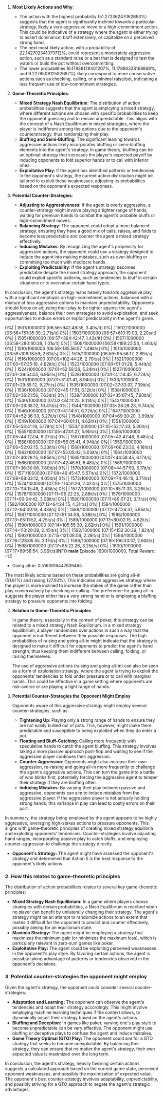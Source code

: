 
1. **Most Likely Actions and Why**:
   - The action with the highest probability (51.27236247062683%) suggests that the agent is significantly inclined towards a particular strategy, likely a very aggressive move or a high-commitment action. This could be indicative of a strategy where the agent is either trying to assert dominance, bluff extensively, or capitalize on a perceived strong hand.
   - The next most likely action, with a probability of 22.142702341079712%, could represent a moderately aggressive action, such as a standard raise or a bet that is designed to test the waters or build the pot without overcommitting.
   - The lower probabilities (6.17838129401207%, 11.17890328168869%, and 9.227650612592697%) likely correspond to more conservative actions such as checking, calling, or a minimal raise/bet, indicating a less frequent use of low-commitment strategies.

2. **Game-Theoretic Principles**:
   - **Mixed Strategy Nash Equilibrium**: The distribution of action probabilities suggests that the agent is employing a mixed strategy, where different actions are chosen with specific probabilities to keep the opponent guessing and to remain unpredictable. This aligns with the concept of a Nash Equilibrium in mixed strategies, where the player is indifferent among the options due to the opponent's counterstrategy, thus randomizing their play.
   - **Bluffing and Semi-Bluffing**: The significant leaning towards aggressive actions likely incorporates bluffing or semi-bluffing elements into the agent's strategy. In game theory, bluffing can be an optimal strategy that increases the player's expected payoff by inducing opponents to fold superior hands or to call with inferior ones.
   - **Exploitative Play**: If the agent has identified patterns or tendencies in the opponent's strategy, the current action distribution might be tailored to exploit these weaknesses, adjusting its probabilities based on the opponent's expected responses.

3. **Potential Counter-Strategies**:
   - **Adjusting to Aggressiveness**: If the agent is overly aggressive, a counter-strategy might involve playing a tighter range of hands, waiting for premium hands to combat the agent's probable bluffs or high-commitment moves.
   - **Balancing Strategy**: The opponent could adopt a more balanced strategy, ensuring they have a good mix of calls, raises, and folds to become less predictable and counter the agent's mixed strategy effectively.
   - **Inducing Mistakes**: By recognizing the agent's propensity for aggressive actions, the opponent could use a strategy designed to induce the agent into making mistakes, such as over-bluffing or committing too much with mediocre hands.
   - **Exploiting Predictability**: If the agent's strategy becomes predictable despite the mixed strategy approach, the opponent could exploit specific patterns, such as tendencies to bluff in certain situations or to overvalue certain hand types.

In conclusion, the agent's strategy leans heavily towards aggressive play, with a significant emphasis on high-commitment actions, balanced with a mixture of less aggressive options to maintain unpredictability. Opponents should focus on adjusting their play to be tighter against the agent's aggressiveness, balance their own strategies to avoid exploitation, and seek opportunities to induce errors or exploit predictability in the agent's game.

  0%|          | 1501/1000000 [06:56<942:49:55,  3.40s/it]
  0%|          | 1502/1000000 [06:56<751:35:39,  2.71s/it]
  0%|          | 1503/1000000 [06:57<610:19:03,  2.20s/it]
  0%|          | 1505/1000000 [06:57<394:42:47,  1.42s/it]
  0%|          | 1507/1000000 [06:58<280:40:38,  1.01s/it]
  0%|          | 1509/1000000 [06:58<189:23:54,  1.46it/s]
  0%|          | 1510/1000000 [06:59<185:56:57,  1.49it/s]
  0%|          | 1513/1000000 [06:59<106:18:59,  2.61it/s]
  0%|          | 1515/1000000 [06:59<95:56:17,  2.89it/s] 
  0%|          | 1516/1000000 [07:00<102:44:26,  2.70it/s]
  0%|          | 1521/1000000 [07:00<57:35:18,  4.82it/s] 
  0%|          | 1523/1000000 [07:00<51:01:28,  5.44it/s]
  0%|          | 1524/1000000 [07:01<52:58:26,  5.24it/s]
  0%|          | 1527/1000000 [07:01<39:54:55,  6.95it/s]
  0%|          | 1528/1000000 [07:01<41:14:45,  6.72it/s]
  0%|          | 1531/1000000 [07:01<31:01:41,  8.94it/s]
  0%|          | 1533/1000000 [07:01<29:55:12,  9.27it/s]
  0%|          | 1535/1000000 [07:02<37:33:07,  7.39it/s]
  0%|          | 1536/1000000 [07:02<45:17:51,  6.12it/s]
  0%|          | 1538/1000000 [07:02<36:21:56,  7.63it/s]
  0%|          | 1539/1000000 [07:02<35:07:45,  7.90it/s]
  0%|          | 1540/1000000 [07:02<34:11:25,  8.11it/s]
  0%|          | 1542/1000000 [07:03<26:38:12, 10.41it/s]
  0%|          | 1544/1000000 [07:03<28:28:23,  9.74it/s]
  0%|          | 1546/1000000 [07:03<41:14:51,  6.72it/s]
  0%|          | 1547/1000000 [07:04<52:36:33,  5.27it/s]
  0%|          | 1548/1000000 [07:04<69:30:20,  3.99it/s]
  0%|          | 1549/1000000 [07:04<60:01:11,  4.62it/s]
  0%|          | 1551/1000000 [07:05<53:41:16,  5.17it/s]
  0%|          | 1553/1000000 [07:05<52:17:33,  5.30it/s]
  0%|          | 1555/1000000 [07:05<47:01:27,  5.90it/s]
  0%|          | 1556/1000000 [07:05<44:12:04,  6.27it/s]
  0%|          | 1557/1000000 [07:05<42:47:46,  6.48it/s]
  0%|          | 1558/1000000 [07:06<56:05:41,  4.94it/s]
  0%|          | 1559/1000000 [07:06<52:02:15,  5.33it/s]
  0%|          | 1560/1000000 [07:06<66:23:30,  4.18it/s]
  0%|          | 1562/1000000 [07:07<55:05:02,  5.03it/s]
  0%|          | 1564/1000000 [07:07<40:29:15,  6.85it/s]
  0%|          | 1565/1000000 [07:07<44:58:45,  6.17it/s]
  0%|          | 1566/1000000 [07:07<42:46:51,  6.48it/s]
  0%|          | 1569/1000000 [07:07<36:30:06,  7.60it/s]
  0%|          | 1570/1000000 [07:08<44:57:50,  6.17it/s]
  0%|          | 1571/1000000 [07:08<49:45:47,  5.57it/s]
  0%|          | 1572/1000000 [07:08<68:33:12,  4.05it/s]
  0%|          | 1573/1000000 [07:09<74:46:16,  3.71it/s]
  0%|          | 1574/1000000 [07:10<114:31:26,  2.42it/s]
  0%|          | 1575/1000000 [07:10<114:15:48,  2.43it/s]
  0%|          | 1577/1000000 [07:10<85:11:33,  3.26it/s] 
  0%|          | 1578/1000000 [07:11<96:22:25,  2.88it/s]
  0%|          | 1579/1000000 [07:11<90:04:42,  3.08it/s]
  0%|          | 1580/1000000 [07:11<89:07:21,  3.11it/s]
  0%|          | 1582/1000000 [07:12<64:24:15,  4.31it/s]
  0%|          | 1584/1000000 [07:12<64:00:13,  4.33it/s]
  0%|          | 1586/1000000 [07:12<47:24:37,  5.85it/s]
  0%|          | 1587/1000000 [07:12<51:34:58,  5.38it/s]
  0%|          | 1588/1000000 [07:13<65:11:52,  4.25it/s]
  0%|          | 1589/1000000 [07:13<60:02:15,  4.62it/s]
  0%|          | 1590/1000000 [07:14<105:55:30,  2.62it/s]
  0%|          | 1591/1000000 [07:14<113:20:39,  2.45it/s]
  0%|          | 1592/1000000 [07:15<152:30:39,  1.82it/s]
  0%|          | 1593/1000000 [07:15<121:08:06,  2.29it/s]
  0%|          | 1594/1000000 [07:16<128:05:55,  2.17it/s]
  0%|          | 1596/1000000 [07:16<106:33:37,  2.60it/s]
  0%|          | 1598/1000000 [07:17<85:22:26,  3.25it/s] 
  0%|          | 1600/1000000 [07:17<69:58:54,  3.96it/s]INFO:__main__:Episode 1600/1000000, Total Reward: -1.5

   - Going all-in: 0.5160916447639465

   The most likely actions based on these probabilities are going all-in (51.61%) and raising (27.92%). This indicates an aggressive strategy where the player is more inclined to increase the stakes of the game rather than play conservatively by checking or calling. The preference for going all-in suggests the player either has a very strong hand or is employing a bluffing strategy to pressure opponents into folding.

2. **Relation to Game-Theoretic Principles**

   In game theory, especially in the context of poker, this strategy can be related to a mixed strategy Nash Equilibrium. In a mixed strategy equilibrium, a player randomizes over actions in such a way that the opponent is indifferent between their possible responses. The high probabilities of raising and going all-in might indicate that the strategy is designed to make it difficult for opponents to predict the agent's hand strength, thus keeping them indifferent between calling, folding, or raising themselves.

   The use of aggressive actions (raising and going all-in) can also be seen as a form of exploitation strategy, where the agent is trying to exploit the opponents' tendencies to fold under pressure or to call with marginal hands. This could be effective in a game setting where opponents are risk-averse or are playing a tight range of hands.

3. **Potential Counter-Strategies the Opponent Might Employ**

   Opponents aware of this aggressive strategy might employ several counter-strategies, such as:
   - **Tightening Up**: Playing only a strong range of hands to ensure they are not easily bullied out of pots. This, however, might make them predictable and susceptible to being exploited when they do enter a pot.
   - **Floating and Bluff-Catching**: Calling more frequently with speculative hands to catch the agent bluffing. This strategy involves taking a more passive approach post-flop and waiting to see if the aggressive player continues their aggression.
   - **Counter-Aggression**: Opponents might also increase their own aggression, re-raising and going all-in more frequently to challenge the agent's aggressive actions. This can turn the game into a battle of who blinks first, potentially forcing the aggressive agent to temper their strategy if they are bluffing often.
   - **Inducing Mistakes**: By varying their play between passive and aggressive, opponents can aim to induce mistakes from the aggressive player. If the aggressive player is not actually holding strong hands, this variance in play can lead to costly errors on their part.

In summary, the strategy being employed by the agent appears to be highly aggressive, leveraging high-stakes actions to pressure opponents. This aligns with game-theoretic principles of creating mixed strategy equilibria and exploiting opponents' tendencies. Counter-strategies involve adjusting hand ranges, incorporating passive play to catch bluffs, and employing counter-aggression to challenge the strategy directly.

- **Opponent's Strategy:** The agent might have assessed the opponent's strategy and determined that Action 5 is the best response to the opponent's likely actions.

### 2. How this relates to game-theoretic principles

The distribution of action probabilities relates to several key game-theoretic principles:

- **Mixed Strategy Nash Equilibrium:** In a game where players choose strategies with certain probabilities, a Nash Equilibrium is reached when no player can benefit by unilaterally changing their strategy. The agent's strategy might be an attempt to randomize actions to an extent that makes it difficult for the opponent to predict and counter effectively, possibly aiming for an equilibrium state.
- **Maximin Strategy:** The agent might be employing a strategy that maximizes the minimum gain (or minimizes the maximum loss), which is particularly relevant in zero-sum games like poker.
- **Exploitative Play:** The agent could be exploiting perceived weaknesses in the opponent's play style. By favoring certain actions, the agent is possibly taking advantage of patterns or tendencies observed in the opponent's decisions.

### 3. Potential counter-strategies the opponent might employ

Given the agent's strategy, the opponent could consider several counter-strategies:

- **Adaptation and Learning:** The opponent can observe the agent's tendencies and adapt their strategy accordingly. This might involve employing machine learning techniques if the context allows, to dynamically adjust their strategy based on the agent's actions.
- **Bluffing and Deception:** In games like poker, varying one's play style to become unpredictable can be very effective. The opponent might use bluffing or deceptive plays to confuse the agent and induce mistakes.
- **Game Theory Optimal (GTO) Play:** The opponent could aim for a GTO strategy that seeks to become unexploitable. By balancing their strategy, they can ensure that no matter the agent's strategy, their own expected value is maximized over the long term.

In conclusion, the agent's strategy, heavily favoring certain actions, suggests a calculated approach based on the current game state, perceived opponent weaknesses, and possibly the maximization of expected value. The opponent's best counter-strategy involves adaptability, unpredictability, and possibly striving for a GTO approach to negate the agent's strategic advantages.
